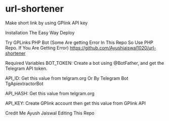 # url-shortener
Make short link by using GPlink API key

Installation
The Easy Way
Deploy

Try GPLinks PHP Bot (Some Are getting Error In This Repo So Use PHP Repo. If You Are Getting Error)
https://github.com/Ayushjaiswal1020/url-shortener

Required Variables
BOT_TOKEN: Create a bot using @BotFather, and get the Telegram API token.

API_ID: Get this value from telgram.org Or By Telegram Bot TgApiextractorBot

API_HASH: Get this value from telgram.org

API_KEY: Create GPlink account then get this value from GPlink API

Credit
Me Ayush Jaiswal Editing This Repo
